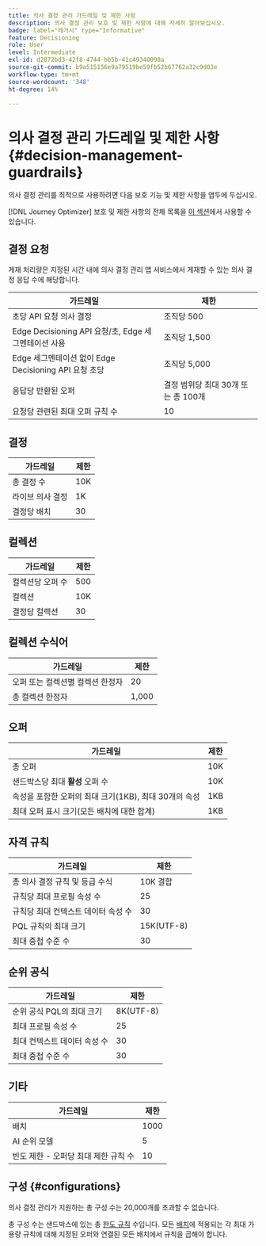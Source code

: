```yaml
---
title: 의사 결정 관리 가드레일 및 제한 사항
description: 의사 결정 관리 보호 및 제한 사항에 대해 자세히 알아보십시오.
badge: label="레거시" type="Informative"
feature: Decisioning
role: User
level: Intermediate
exl-id: d2872bd3-42f8-4744-bb5b-41c49340098a
source-git-commit: b9a515156e9a79519be59fb52b67762a32c9d03e
workflow-type: tm+mt
source-wordcount: '348'
ht-degree: 14%

---
```


# 의사 결정 관리 가드레일 및 제한 사항 {#decision-management-guardrails}

의사 결정 관리를 최적으로 사용하려면 다음 보호 기능 및 제한 사항을 염두에 두십시오.

[!DNL Journey Optimizer] 보호 및 제한 사항의 전체 목록을 [이 섹션](../start/guardrails.md)에서 사용할 수 있습니다.

## 결정 요청

게재 처리량은 지정된 시간 내에 의사 결정 관리 앱 서비스에서 게재할 수 있는 의사 결정 응답 수에 해당합니다.

| 가드레일 | 제한 |
| ------- | ------- |
| 초당 API 요청 의사 결정 | 조직당 500 |
| Edge Decisioning API 요청/초, Edge 세그멘테이션 사용 | 조직당 1,500 |
| Edge 세그멘테이션 없이 Edge Decisioning API 요청 초당 | 조직당 5,000 |
| 응답당 반환된 오퍼 | 결정 범위당 최대 30개 또는 총 100개 |
| 요청당 관련된 최대 오퍼 규칙 수 | 10 |

## 결정

| 가드레일 | 제한 |
| ------- | ------- |
| 총 결정 수 | 10K |
| 라이브 의사 결정 | 1K |
| 결정당 배치 | 30 |

## 컬렉션

| 가드레일 | 제한 |
| ------- | ------- |
| 컬렉션당 오퍼 수 | 500 |
| 컬렉션 | 10K |
| 결정당 컬렉션 | 30 |

## 컬렉션 수식어

| 가드레일 | 제한 |
| ------- | ------- |
| 오퍼 또는 컬렉션별 컬렉션 한정자 | 20 |
| 총 컬렉션 한정자 | 1,000 |

## 오퍼

| 가드레일 | 제한 |
| ------- | ------- |
| 총 오퍼 | 10K |
| 샌드박스당 최대 **활성** 오퍼 수 | 10K |
| 속성을 포함한 오퍼의 최대 크기(1KB), 최대 30개의 속성 | 1KB |
| 최대 오퍼 표시 크기(모든 배치에 대한 합계) | 1KB |

## 자격 규칙

| 가드레일 | 제한 |
| ------- | ------- |
| 총 의사 결정 규칙 및 등급 수식 | 10K 결합 |
| 규칙당 최대 프로필 속성 수 | 25 |
| 규칙당 최대 컨텍스트 데이터 속성 수 | 30 |
| PQL 규칙의 최대 크기 | 15K(UTF-8) |
| 최대 중첩 수준 수 | 30 |

## 순위 공식

| 가드레일 | 제한 |
| ------- | ------- |
| 순위 공식 PQL의 최대 크기 | 8K(UTF-8) |
| 최대 프로필 속성 수 | 25 |
| 최대 컨텍스트 데이터 속성 수 | 30 |
| 최대 중첩 수준 수 | 30 |

## 기타

| 가드레일 | 제한 |
| ------- | ------- |
| 배치 | 1000 |
| AI 순위 모델 | 5 |
| 빈도 제한 - 오퍼당 최대 제한 규칙 수 | 10 |

## 구성 {#configurations}

의사 결정 관리가 지원하는 총 구성 수는 20,000개를 초과할 수 없습니다.

총 구성 수는 샌드박스에 있는 총 [한도 규칙](offer-library/add-constraints.md#capping) 수입니다. 모든 [배치](offer-library/creating-placements.md)에 적용되는 각 최대 가용량 규칙에 대해 지정된 오퍼와 연결된 모든 배치에서 규칙을 곱해야 합니다.

